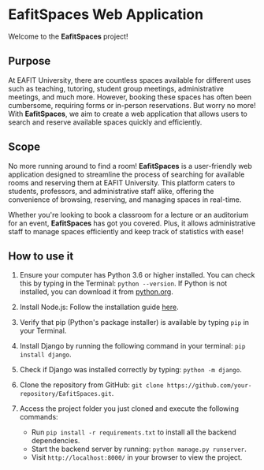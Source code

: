 # EafitSpaces Web Application

Welcome to the **EafitSpaces** project!

## Purpose

At EAFIT University, there are countless spaces available for different uses such as teaching, tutoring, student group meetings, administrative meetings, and much more. However, booking these spaces has often been cumbersome, requiring forms or in-person reservations. But worry no more! With **EafitSpaces**, we aim to create a web application that allows users to search and reserve available spaces quickly and efficiently.

## Scope

No more running around to find a room! **EafitSpaces** is a user-friendly web application designed to streamline the process of searching for available rooms and reserving them at EAFIT University. This platform caters to students, professors, and administrative staff alike, offering the convenience of browsing, reserving, and managing spaces in real-time.

Whether you're looking to book a classroom for a lecture or an auditorium for an event, **EafitSpaces** has got you covered. Plus, it allows administrative staff to manage spaces efficiently and keep track of statistics with ease!

## How to use it

1. Ensure your computer has Python 3.6 or higher installed. You can check this by typing in the Terminal: `python --version`. If Python is not installed, you can download it from [python.org](https://www.python.org/).

2. Install Node.js: Follow the installation guide [here](https://nodejs.org/en).

3. Verify that pip (Python's package installer) is available by typing `pip` in your Terminal.

4. Install Django by running the following command in your terminal: `pip install django`.

5. Check if Django was installed correctly by typing: `python -m django`.

6. Clone the repository from GitHub: `git clone https://github.com/your-repository/EafitSpaces.git`.

7. Access the project folder you just cloned and execute the following commands:
    - Run `pip install -r requirements.txt` to install all the backend dependencies.
    - Start the backend server by running: `python manage.py runserver`.
    - Visit `http://localhost:8000/` in your browser to view the project.

